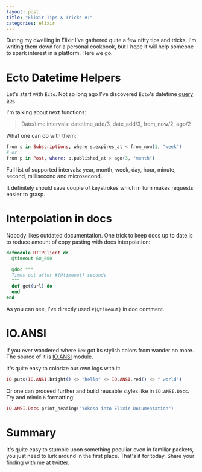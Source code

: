 ```yaml
---
layout: post
title: "Elixir Tips & Tricks #1"
categories: elixir
---
```


During my dwelling in Elixir I've gathered quite a few nifty tips and tricks.
I'm writing them down for a personal cookbook, but I hope it will help someone to spark interest in a platform. Here we go.

# Ecto Datetime Helpers

Let's start with `Ecto`. Not so long ago I've discovered `Ecto`'s datetime [query api](https://hexdocs.pm/ecto/Ecto.Query.API.html).

I'm talking about next functions:

> Date/time intervals: datetime_add/3, date_add/3, from_now/2, ago/2

What one can do with them:
```elixir
from s in Subscriptions, where s.expires_at < from_now(1, "week")
# or
from p in Post, where: p.published_at > ago(3, "month")
```

Full list of supported intervals: year, month, week, day, hour,
minute, second, millisecond and microsecond.

It definitely should save couple of keystrokes which in turn makes requests easier to grasp.

# Interpolation in docs

Nobody likes outdated documentation. One trick to keep docs up to date is to reduce amount of copy pasting with docs interpolation:

```elixir
defmodule HTTPClient do
  @timeout 60_000

  @doc """
  Times out after #{@timeout} seconds
  """
  def get(url) do
  end
end
```

As you can see, I've directly used `#{@timeout}` in doc comment.

# IO.ANSI

If you ever wandered where `iex` got its stylish colors from wander no more. The source of it is [IO.ANSI](https://hexdocs.pm/elixir/IO.ANSI.html) module.

It's quite easy to colorize our own logs with it:

```elixir
IO.puts(IO.ANSI.bright() <> "hello" <> IO.ANSI.red() <> " world")
```

Or one can proceed further and build reusable styles like in `IO.ANSI.Docs`.
Try and mimic `h` formatting:

```elixir
IO.ANSI.Docs.print_heading("Yokoso into Elixir Documentation")
```

# Summary

It's quite easy to stumble upon something peculiar even in familiar packets, you just need to lurk around in the first place. That's it for today. Share your finding with me at [twitter](https://twitter.com/elfenlaid).




